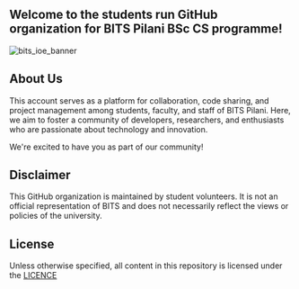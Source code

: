 ## Welcome to the students run GitHub organization for BITS Pilani BSc CS programme!

![bits_ioe_banner](https://github.com/bits-bsc-cs/.github/assets/121309701/3ddd9c19-2725-41fb-b35c-c673a7228938)

## About Us

This account serves as a platform for collaboration, code sharing, and project management among students, faculty, and staff of BITS Pilani. Here, we aim to foster a community of developers, researchers, and enthusiasts who are passionate about technology and innovation.

<!--
## How to Contribute

Whether you're a student working on a class project, a researcher conducting cutting-edge studies, or a faculty member leading a research group, you're welcome to contribute to our organization! Here are a few ways you can get involved:

- **Create Repositories**: Start a new project or contribute to existing ones. Share your code, research findings, or educational resources with the community.
- **Collaborate**: Work together with your peers and colleagues on shared projects. Use GitHub's collaboration features like Issues and Pull Requests to coordinate efforts and review changes.
- **Report Issues**: Encountered a bug or have an idea for improvement? Open an Issue in the respective repository, and let us know!
- **Contribute to Documentation**: Help improve our documentation by fixing errors, clarifying instructions, or adding new content.

Please review our [Contribution Guidelines](CONTRIBUTING.md) and [Code of Conduct](CODE_OF_CONDUCT.md) before getting started.

## Get in Touch

If you have any questions, suggestions, or feedback, feel free to reach out to us:

- **Email**: [Your University Email Address]
- **Slack**: [Slack Channel or Workspace Link]
- **Twitter**: [@YourUniversityHandle](https://twitter.com/YourUniversityHandle)

-->

We're excited to have you as part of our community!

## Disclaimer

This GitHub organization is maintained by student volunteers. It is not an official representation of BITS and does not necessarily reflect the views or policies of the university.

## License

Unless otherwise specified, all content in this repository is licensed under the [LICENCE](/LICENSE)
